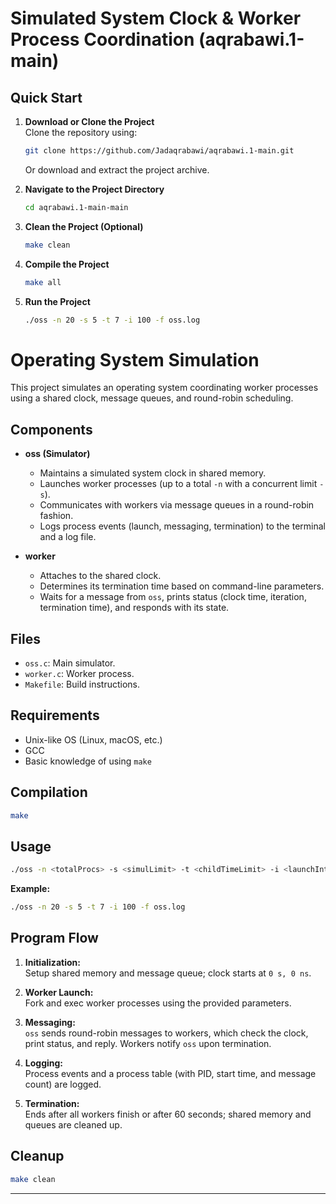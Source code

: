 
# Simulated System Clock & Worker Process Coordination (aqrabawi.1-main)

## Quick Start

1. **Download or Clone the Project**  
   Clone the repository using:
   ```bash
   git clone https://github.com/Jadaqrabawi/aqrabawi.1-main.git
   ```
   Or download and extract the project archive.

2. **Navigate to the Project Directory**
   ```bash
   cd aqrabawi.1-main-main
   ```

3. **Clean the Project (Optional)**
   ```bash
   make clean
   ```

4. **Compile the Project**
   ```bash
   make all
   ```

5. **Run the Project**
   ```bash
   ./oss -n 20 -s 5 -t 7 -i 100 -f oss.log
   ```

# Operating System Simulation

This project simulates an operating system coordinating worker processes using a shared clock, message queues, and round-robin scheduling.

## Components

- **oss (Simulator)**
  - Maintains a simulated system clock in shared memory.
  - Launches worker processes (up to a total `-n` with a concurrent limit `-s`).
  - Communicates with workers via message queues in a round-robin fashion.
  - Logs process events (launch, messaging, termination) to the terminal and a log file.

- **worker**
  - Attaches to the shared clock.
  - Determines its termination time based on command-line parameters.
  - Waits for a message from `oss`, prints status (clock time, iteration, termination time), and responds with its state.

## Files

- `oss.c`: Main simulator.
- `worker.c`: Worker process.
- `Makefile`: Build instructions.

## Requirements

- Unix-like OS (Linux, macOS, etc.)
- GCC
- Basic knowledge of using `make`

## Compilation

```bash
make
```

## Usage

```bash
./oss -n <totalProcs> -s <simulLimit> -t <childTimeLimit> -i <launchIntervalMs> -f <logfile>
```

**Example:**

```bash
./oss -n 20 -s 5 -t 7 -i 100 -f oss.log
```

## Program Flow

1. **Initialization:**  
   Setup shared memory and message queue; clock starts at `0 s, 0 ns`.

2. **Worker Launch:**  
   Fork and exec worker processes using the provided parameters.

3. **Messaging:**  
   `oss` sends round-robin messages to workers, which check the clock, print status, and reply. Workers notify `oss` upon termination.

4. **Logging:**  
   Process events and a process table (with PID, start time, and message count) are logged.

5. **Termination:**  
   Ends after all workers finish or after 60 seconds; shared memory and queues are cleaned up.

## Cleanup

```bash
make clean
```

---
